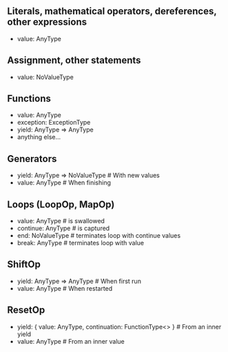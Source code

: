 ## Literals, mathematical operators, dereferences, other expressions
- value: AnyType

## Assignment, other statements
- value: NoValueType

## Functions
- value: AnyType
- exception: ExceptionType
- yield: AnyType => AnyType
- anything else...

## Generators
- yield: AnyType => NoValueType	# With new values
- value: AnyType				# When finishing

## Loops (LoopOp, MapOp)
- value: AnyType 	# is swallowed
- continue: AnyType	# is captured
- end: NoValueType	# terminates loop with continue values
- break: AnyType	# terminates loop with value

## ShiftOp
- yield: AnyType => AnyType	# When first run
- value: AnyType			# When restarted

## ResetOp
- yield: { value: AnyType, continuation: FunctionType<> }	# From an inner yield
- value: AnyType											# From an inner value
